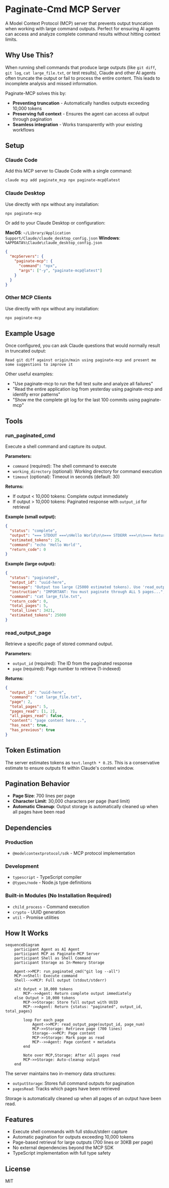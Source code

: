 # Paginate-Cmd MCP Server

A Model Context Protocol (MCP) server that prevents output truncation when working with large command outputs. Perfect for ensuring AI agents can access and analyze complete command results without hitting context limits.

## Why Use This?

When running shell commands that produce large outputs (like `git diff`, `git log`, `cat large_file.txt`, or test results), Claude and other AI agents often truncate the output or fail to process the entire content. This leads to incomplete analysis and missed information.

Paginate-MCP solves this by:
- **Preventing truncation** - Automatically handles outputs exceeding 10,000 tokens
- **Preserving full context** - Ensures the agent can access all output through pagination
- **Seamless integration** - Works transparently with your existing workflows

## Setup

### Claude Code

Add this MCP server to Claude Code with a single command:

```bash
claude mcp add paginate_mcp npx paginate-mcp@latest
```

### Claude Desktop

Use directly with npx without any installation:

```bash
npx paginate-mcp
```

Or add to your Claude Desktop or configuration:

**MacOS**: `~/Library/Application Support/Claude/claude_desktop_config.json`
**Windows**: `%APPDATA%\Claude\claude_desktop_config.json`

```json
{
  "mcpServers": {
    "paginate-mcp": {
      "command": "npx",
      "args": ["-y", "paginate-mcp@latest"]
    }
  }
}
```

### Other MCP Clients

Use directly with npx without any installation:

```bash
npx paginate-mcp
```

## Example Usage

Once configured, you can ask Claude questions that would normally result in truncated output:

```
Read git diff against origin/main using paginate-mcp and present me some suggestions to improve it
```

Other useful examples:
- "Use paginate-mcp to run the full test suite and analyze all failures"
- "Read the entire application log from yesterday using paginate-mcp and identify error patterns"
- "Show me the complete git log for the last 100 commits using paginate-mcp"

## Tools

### run_paginated_cmd

Execute a shell command and capture its output.

**Parameters:**

- `command` (required): The shell command to execute
- `working_directory` (optional): Working directory for command execution
- `timeout` (optional): Timeout in seconds (default: 30)

**Returns:**

- If output < 10,000 tokens: Complete output immediately
- If output > 10,000 tokens: Paginated response with `output_id` for retrieval

**Example (small output):**

```json
{
  "status": "complete",
  "output": "=== STDOUT ===\nHello World\n\n=== STDERR ===\n\n=== Return Code: 0 ===",
  "estimated_tokens": 25,
  "command": "echo 'Hello World'",
  "return_code": 0
}
```

**Example (large output):**

```json
{
  "status": "paginated",
  "output_id": "uuid-here",
  "message": "Output too large (25000 estimated tokens). Use 'read_output_page' tool to retrieve all 5 pages sequentially.",
  "instruction": "IMPORTANT: You must paginate through ALL 5 pages...",
  "command": "cat large_file.txt",
  "return_code": 0,
  "total_pages": 5,
  "total_lines": 3421,
  "estimated_tokens": 25000
}
```

### read_output_page

Retrieve a specific page of stored command output.

**Parameters:**

- `output_id` (required): The ID from the paginated response
- `page` (required): Page number to retrieve (1-indexed)

**Returns:**

```json
{
  "output_id": "uuid-here",
  "command": "cat large_file.txt",
  "page": 2,
  "total_pages": 5,
  "pages_read": [1, 2],
  "all_pages_read": false,
  "content": "page content here...",
  "has_next": true,
  "has_previous": true
}
```

## Token Estimation

The server estimates tokens as `text.length * 0.25`. This is a conservative estimate to ensure outputs fit within Claude's context window.

## Pagination Behavior

- **Page Size**: 700 lines per page
- **Character Limit**: 30,000 characters per page (hard limit)
- **Automatic Cleanup**: Output storage is automatically cleaned up when all pages have been read

## Dependencies

### Production

- `@modelcontextprotocol/sdk` - MCP protocol implementation

### Development

- `typescript` - TypeScript compiler
- `@types/node` - Node.js type definitions

### Built-in Modules (No Installation Required)

- `child_process` - Command execution
- `crypto` - UUID generation
- `util` - Promise utilities

## How It Works

```mermaid
sequenceDiagram
    participant Agent as AI Agent
    participant MCP as Paginate-MCP Server
    participant Shell as Shell Command
    participant Storage as In-Memory Storage

    Agent->>MCP: run_paginated_cmd("git log --all")
    MCP->>Shell: Execute command
    Shell-->>MCP: Full output (stdout/stderr)

    alt Output < 10,000 tokens
        MCP-->>Agent: Return complete output immediately
    else Output > 10,000 tokens
        MCP->>Storage: Store full output with UUID
        MCP-->>Agent: Return {status: "paginated", output_id, total_pages}

        loop For each page
            Agent->>MCP: read_output_page(output_id, page_num)
            MCP->>Storage: Retrieve page (700 lines)
            Storage-->>MCP: Page content
            MCP->>Storage: Mark page as read
            MCP-->>Agent: Page content + metadata
        end

        Note over MCP,Storage: After all pages read
        MCP->>Storage: Auto-cleanup output
    end
```

The server maintains two in-memory data structures:

- `outputStorage`: Stores full command outputs for pagination
- `pagesRead`: Tracks which pages have been retrieved

Storage is automatically cleaned up when all pages of an output have been read.

## Features

- Execute shell commands with full stdout/stderr capture
- Automatic pagination for outputs exceeding 10,000 tokens
- Page-based retrieval for large outputs (700 lines or 30KB per page)
- No external dependencies beyond the MCP SDK
- TypeScript implementation with full type safety

## License

MIT
